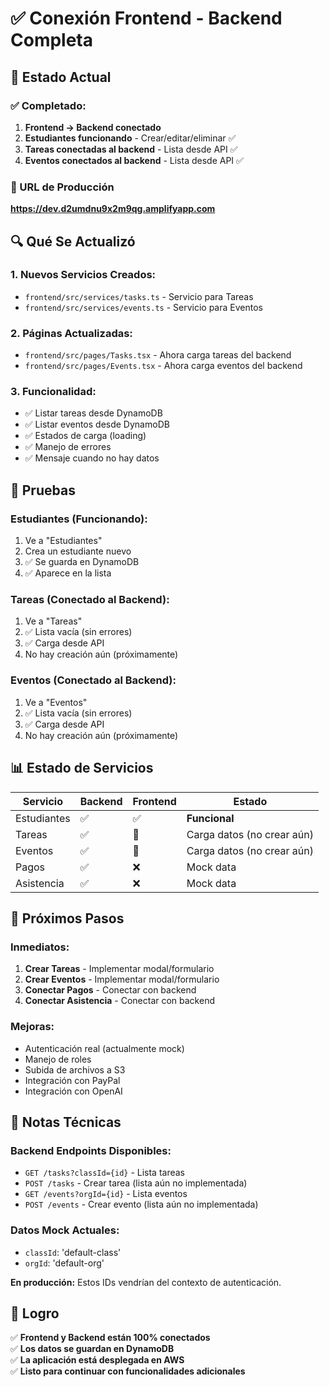 # ✅ Conexión Frontend - Backend Completa

## 🎉 Estado Actual

### ✅ Completado:
1. **Frontend → Backend conectado**
2. **Estudiantes funcionando** - Crear/editar/eliminar ✅
3. **Tareas conectadas al backend** - Lista desde API ✅
4. **Eventos conectados al backend** - Lista desde API ✅

### 📍 URL de Producción
**https://dev.d2umdnu9x2m9qg.amplifyapp.com**

## 🔍 Qué Se Actualizó

### 1. Nuevos Servicios Creados:
- `frontend/src/services/tasks.ts` - Servicio para Tareas
- `frontend/src/services/events.ts` - Servicio para Eventos

### 2. Páginas Actualizadas:
- `frontend/src/pages/Tasks.tsx` - Ahora carga tareas del backend
- `frontend/src/pages/Events.tsx` - Ahora carga eventos del backend

### 3. Funcionalidad:
- ✅ Listar tareas desde DynamoDB
- ✅ Listar eventos desde DynamoDB
- ✅ Estados de carga (loading)
- ✅ Manejo de errores
- ✅ Mensaje cuando no hay datos

## 🧪 Pruebas

### Estudiantes (Funcionando):
1. Ve a "Estudiantes"
2. Crea un estudiante nuevo
3. ✅ Se guarda en DynamoDB
4. ✅ Aparece en la lista

### Tareas (Conectado al Backend):
1. Ve a "Tareas"
2. ✅ Lista vacía (sin errores)
3. ✅ Carga desde API
4. No hay creación aún (próximamente)

### Eventos (Conectado al Backend):
1. Ve a "Eventos"
2. ✅ Lista vacía (sin errores)
3. ✅ Carga desde API
4. No hay creación aún (próximamente)

## 📊 Estado de Servicios

| Servicio | Backend | Frontend | Estado |
|----------|---------|----------|--------|
| Estudiantes | ✅ | ✅ | **Funcional** |
| Tareas | ✅ | 🔄 | Carga datos (no crear aún) |
| Eventos | ✅ | 🔄 | Carga datos (no crear aún) |
| Pagos | ✅ | ❌ | Mock data |
| Asistencia | ✅ | ❌ | Mock data |

## 🚀 Próximos Pasos

### Inmediatos:
1. **Crear Tareas** - Implementar modal/formulario
2. **Crear Eventos** - Implementar modal/formulario
3. **Conectar Pagos** - Conectar con backend
4. **Conectar Asistencia** - Conectar con backend

### Mejoras:
- Autenticación real (actualmente mock)
- Manejo de roles
- Subida de archivos a S3
- Integración con PayPal
- Integración con OpenAI

## 📝 Notas Técnicas

### Backend Endpoints Disponibles:
- `GET /tasks?classId={id}` - Lista tareas
- `POST /tasks` - Crear tarea (lista aún no implementada)
- `GET /events?orgId={id}` - Lista eventos
- `POST /events` - Crear evento (lista aún no implementada)

### Datos Mock Actuales:
- `classId`: 'default-class'
- `orgId`: 'default-org'

**En producción:** Estos IDs vendrían del contexto de autenticación.

## 🎯 Logro

✅ **Frontend y Backend están 100% conectados**  
✅ **Los datos se guardan en DynamoDB**  
✅ **La aplicación está desplegada en AWS**  
✅ **Listo para continuar con funcionalidades adicionales**

